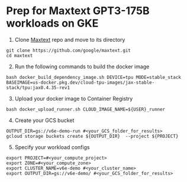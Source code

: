 # Prep for Maxtext GPT3-175B workloads on GKE
1. Clone [Maxtext](https://github.com/google/maxtext) repo and move to its directory
```
git clone https://github.com/google/maxtext.git
cd maxtext
```

2. Run the following commands to build the docker image
```
bash docker_build_dependency_image.sh DEVICE=tpu MODE=stable_stack BASEIMAGE=us-docker.pkg.dev/cloud-tpu-images/jax-stable-stack/tpu:jax0.4.35-rev1
```

3. Upload your docker image to Container Registry
```
bash docker_upload_runner.sh CLOUD_IMAGE_NAME=${USER}_runner
```

4. Create your GCS bucket
```
OUTPUT_DIR=gs://v6e-demo-run #<your_GCS_folder_for_results>
gcloud storage buckets create ${OUTPUT_DIR}  --project ${PROJECT}
```

5. Specify your workload configs
```
export PROJECT=#<your_compute_project>
export ZONE=#<your_compute_zone>
export CLUSTER_NAME=v6e-demo #<your_cluster_name>
export OUTPUT_DIR=gs://v6e-demo/ #<your_GCS_folder_for_results>
```